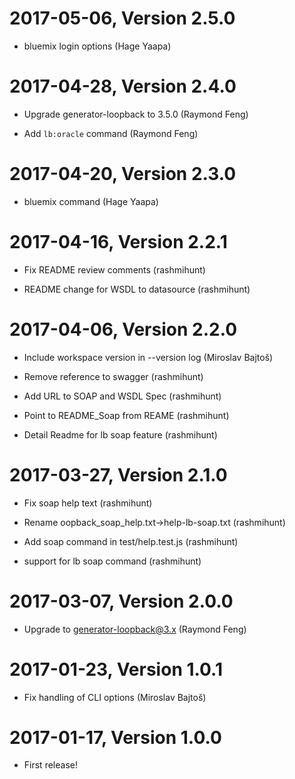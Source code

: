 2017-05-06, Version 2.5.0
=========================

 * bluemix login options (Hage Yaapa)


2017-04-28, Version 2.4.0
=========================

 * Upgrade generator-loopback to 3.5.0 (Raymond Feng)

 * Add `lb:oracle` command (Raymond Feng)


2017-04-20, Version 2.3.0
=========================

 * bluemix command (Hage Yaapa)


2017-04-16, Version 2.2.1
=========================

 * Fix README review comments (rashmihunt)

 * README change for WSDL to datasource (rashmihunt)


2017-04-06, Version 2.2.0
=========================

 * Include workspace version in --version log (Miroslav Bajtoš)

 * Remove reference to swagger (rashmihunt)

 * Add URL to SOAP and WSDL Spec (rashmihunt)

 * Point to README_Soap from REAME (rashmihunt)

 * Detail Readme for lb soap feature (rashmihunt)


2017-03-27, Version 2.1.0
=========================

 * Fix soap help text (rashmihunt)

 * Rename oopback_soap_help.txt->help-lb-soap.txt (rashmihunt)

 * Add soap command in test/help.test.js (rashmihunt)

 * support for lb soap command (rashmihunt)


2017-03-07, Version 2.0.0
=========================

 * Upgrade to generator-loopback@3.x (Raymond Feng)


2017-01-23, Version 1.0.1
=========================

 * Fix handling of CLI options (Miroslav Bajtoš)


2017-01-17, Version 1.0.0
=========================

 * First release!
